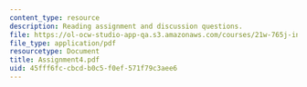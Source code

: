 ```yaml
---
content_type: resource
description: Reading assignment and discussion questions.
file: https://ol-ocw-studio-app-qa.s3.amazonaws.com/courses/21w-765j-interactive-and-non-linear-narrative-theory-and-practice-spring-2004/45fff6fccbcdb0c5f0ef571f79c3aee6_Assignment4.pdf
file_type: application/pdf
resourcetype: Document
title: Assignment4.pdf
uid: 45fff6fc-cbcd-b0c5-f0ef-571f79c3aee6
---
```

